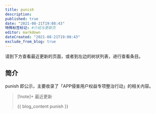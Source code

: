 ```yaml
---
title: punish
description:
published: true
date: "2021-08-21T19:08:43"
特殊标签标记: #介绍与更新页
editor: markdown
dateCreated: "2021-08-21T19:08:43"
exclude_from_blog: true
---
```


请到下方查看最近更新的页面，或者到左边的树状列表，进行查看条目。

## 简介

punish 即公示，主要收录了「APP侵害用户权益专项整治行动」的相关内容。

> [!note]+ 最近更新
>
> {{ blog_content punish }}
